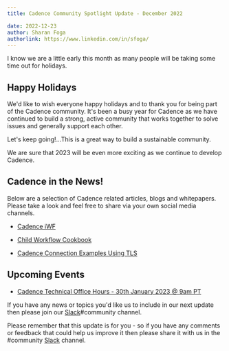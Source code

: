 ```yaml
---
title: Cadence Community Spotlight Update - December 2022

date: 2022-12-23
author: Sharan Foga
authorlink: https://www.linkedin.com/in/sfoga/
---
```


I know we are a little early this month as many people will be taking some time out for holidays.

## Happy Holidays ##

We'd like to wish everyone happy holidays and to thank you for being part of the Cadence community. It's been a busy year for Cadence as we have continued to build a strong, active community that works together to solve issues and generally support each other.

Let's keep going!...This is a great way to build a sustainable community.

We are sure that 2023 will be even more exciting as we continue to develop Cadence.

## Cadence in the News!

Below are a selection of Cadence related articles, blogs and whitepapers. Please take a look and feel free to share via your own social media channels.

- [Cadence iWF](https://www.instaclustr.com/blog/cadence-iwf)

- [Child Workflow Cookbook](https://github.com/instaclustr/cadence-cookbooks-instafood/blob/main/cookbooks/child-workflows/child-workflows-megafood.md)

- [Cadence Connection Examples Using TLS](https://www.instaclustr.com/blog/cadence-connection-examples-using-tls/)

## Upcoming Events

- [Cadence Technical Office Hours - 30th January 2023 @ 9am PT](https://calendar.google.com/calendar/u/0/embed?src=e6r40gp3c2r01054id7e99dlac@group.calendar.google.com&ctz=America/Los_Angeles)

If you have any news or topics you'd like us to include in our next update then please join our [Slack](http://t.uber.com/cadence-slack)#community channel.

Please remember that this update is for you - so if you have any comments or feedback that could help us improve it then please share it with us in the #community [Slack](http://t.uber.com/cadence-slack) channel.
